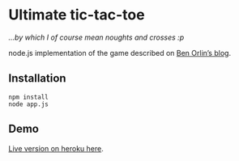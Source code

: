 # Ultimate tic-tac-toe

*…by which I of course mean noughts and crosses :p*

node.js implementation of the game described on
[Ben Orlin’s blog](http://mathwithbaddrawings.com/2013/06/16/ultimate-tic-tac-toe/).

## Installation

```
npm install
node app.js
```

## Demo

[Live version on heroku here](http://stark-lowlands-6482.herokuapp.com/).

